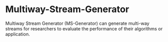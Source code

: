 # Multiway-Stream-Generator
Multiway Stream Generator (MS-Generator) can generate multi-way streams for researchers to evaluate the performance of their algorithms or application.  
